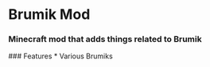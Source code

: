 <h1>
  Brumik Mod
</h1>
<h3>
  Minecraft mod that adds things related to Brumik
</h3>
### Features
* Various Brumiks
